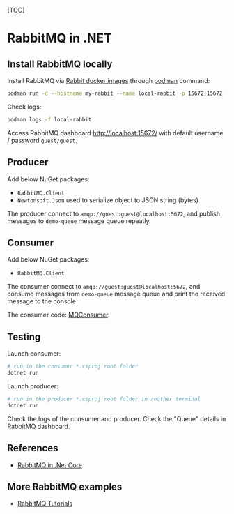 [TOC]

# RabbitMQ in .NET

## Install RabbitMQ locally

Install RabbitMQ via [Rabbit docker images](https://hub.docker.com/_/rabbitmq) through [podman](https://podman.io/getting-started/installation) command:

```bash
podman run -d --hostname my-rabbit --name local-rabbit -p 15672:15672 -p 5672:5672 rabbitmq:3-management
```

Check logs:
```bash
podman logs -f local-rabbit
```

Access RabbitMQ dashboard <http://localhost:15672/> with default username / password `guest/guest`.


## Producer

Add below NuGet packages:
- `RabbitMQ.Client`
- `Newtonsoft.Json` used to serialize object to JSON string (bytes)

The producer connect to `amqp://guest:guest@localhost:5672`, and publish messages to `demo-queue` message queue repeatly. 


## Consumer

Add below NuGet packages:
- `RabbitMQ.Client`

The consumer connect to `amqp://guest:guest@localhost:5672`, and consume messages from `demo-queue` message queue and print the received message to the console. 

The consumer code: [MQConsumer](https://github.com/xdevops-caj-dotnet/MQConsumer).

## Testing
Launch consumer:
```bash
# run in the consumer *.csproj root folder
dotnet run
```

Launch producer:
```bash
# run in the producer *.csproj root folder in another terminal
dotnet run
```

Check the logs of the consumer and producer.
Check the "Queue" details in RabbitMQ dashboard.

## References
- [RabbitMQ in .Net Core](https://dotnetcorecentral.com/blog/rabbitmq-in-net-core/)

## More RabbitMQ examples
- [RabbitMQ Tutorials](https://www.rabbitmq.com/getstarted.html)